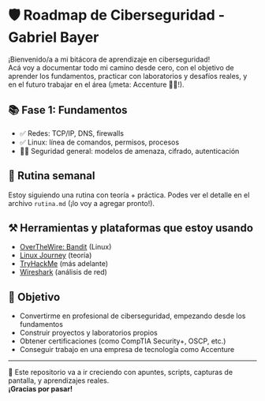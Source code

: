 # 🛡️ Roadmap de Ciberseguridad - Gabriel Bayer

¡Bienvenido/a a mi bitácora de aprendizaje en ciberseguridad!  
Acá voy a documentar todo mi camino desde cero, con el objetivo de aprender los fundamentos, practicar con laboratorios y desafíos reales, y en el futuro trabajar en el área (¡meta: Accenture 💼🔥!).

## 📚 Fase 1: Fundamentos
- ✅ Redes: TCP/IP, DNS, firewalls
- ✅ Linux: línea de comandos, permisos, procesos
- 🕵️‍♂️ Seguridad general: modelos de amenaza, cifrado, autenticación

## 📅 Rutina semanal
Estoy siguiendo una rutina con teoría + práctica. Podes ver el detalle en el archivo `rutina.md` (¡lo voy a agregar pronto!).

## ⚒️ Herramientas y plataformas que estoy usando
- [OverTheWire: Bandit](https://overthewire.org/wargames/bandit/) (Linux)
- [Linux Journey](https://linuxjourney.com/) (teoría)
- [TryHackMe](https://tryhackme.com/) (más adelante)
- [Wireshark](https://www.wireshark.org/) (análisis de red)

## 🎯 Objetivo
- Convertirme en profesional de ciberseguridad, empezando desde los fundamentos
- Construir proyectos y laboratorios propios
- Obtener certificaciones (como CompTIA Security+, OSCP, etc.)
- Conseguir trabajo en una empresa de tecnología como Accenture

---

📌 Este repositorio va a ir creciendo con apuntes, scripts, capturas de pantalla, y aprendizajes reales.  
**¡Gracias por pasar!**

